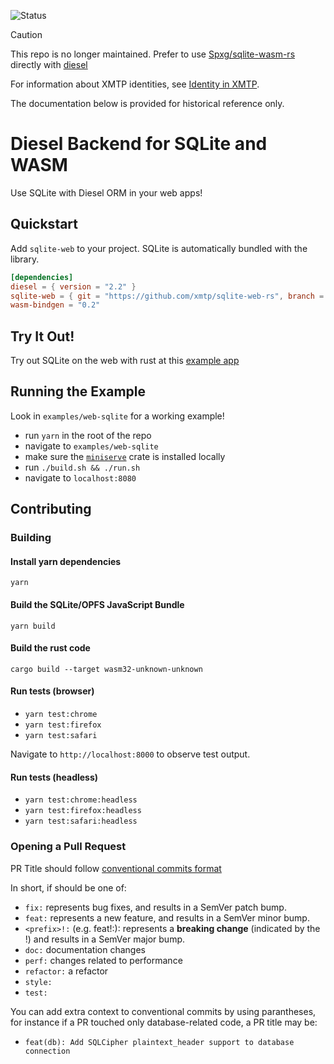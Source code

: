 ![Status](https://img.shields.io/badge/Deprecated-brown)

> [!CAUTION]
> This repo is no longer maintained. Prefer to use
> [Spxg/sqlite-wasm-rs](https://github.com/Spxg/sqlite-wasm-rs) directly with
> [diesel](https://github.com/diesel-rs/diesel/tree/master/examples/sqlite/wasm)

For information about XMTP identities, see
[Identity in XMTP](https://xmtp.org/identity).

The documentation below is provided for historical reference only.

# Diesel Backend for SQLite and WASM

Use SQLite with Diesel ORM in your web apps!

## Quickstart

Add `sqlite-web` to your project. SQLite is automatically bundled with the
library.

```toml
[dependencies]
diesel = { version = "2.2" }
sqlite-web = { git = "https://github.com/xmtp/sqlite-web-rs", branch = "main" }
wasm-bindgen = "0.2"
```

## Try It Out!

Try out SQLite on the web with rust at this
[example app](https://sqlite-web-example.netlify.app/)

## Running the Example

Look in `examples/web-sqlite` for a working example!

- run `yarn` in the root of the repo
- navigate to `examples/web-sqlite`
- make sure the [`miniserve`](https://github.com/svenstaro/miniserve) crate is
  installed locally
- run `./build.sh && ./run.sh`
- navigate to `localhost:8080`

## Contributing

### Building

#### Install yarn dependencies

`yarn`

#### Build the SQLite/OPFS JavaScript Bundle

`yarn build`

#### Build the rust code

`cargo build --target wasm32-unknown-unknown`

#### Run tests (browser)

- `yarn test:chrome`
- `yarn test:firefox`
- `yarn test:safari`

Navigate to `http://localhost:8000` to observe test output.

#### Run tests (headless)

- `yarn test:chrome:headless`
- `yarn test:firefox:headless`
- `yarn test:safari:headless`

### Opening a Pull Request

PR Title should follow
[conventional commits format](https://www.conventionalcommits.org/en/v1.0.0/)

In short, if should be one of:

- `fix:` represents bug fixes, and results in a SemVer patch bump.
- `feat:` represents a new feature, and results in a SemVer minor bump.
- `<prefix>!:` (e.g. feat!:): represents a **breaking change** (indicated by the
  !) and results in a SemVer major bump.
- `doc:` documentation changes
- `perf:` changes related to performance
- `refactor:` a refactor
- `style:`
- `test:`

You can add extra context to conventional commits by using parantheses, for
instance if a PR touched only database-related code, a PR title may be:

- `feat(db): Add SQLCipher plaintext_header support to database connection`
